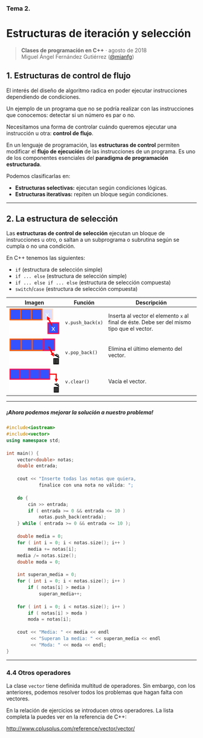 ### Tema 2.  
# Estructuras de iteración y selección

> **Clases de programación en C++** · agosto de 2018  
> Miguel Ángel Fernández Gutiérrez ([@mianfg](https://mianfg.bloomgogo.com))

## 1. Estructuras de control de flujo

El interés del diseño de algoritmo radica en poder ejecutar instrucciones dependiendo de condiciones.

Un ejemplo de un programa que no se podría realizar con las instrucciones que conocemos: detectar si un número es par o no.

Necesitamos una forma de controlar cuándo queremos ejecutar una instrucción u otra: **control de flujo**.

En un lenguaje de programación, las **estructuras de control** permiten modificar el **flujo de ejecución** de las instrucciones de un programa. Es uno de los componentes esenciales del **paradigma de programación estructurada**.

Podemos clasificarlas en:
- **Estructuras selectivas:** ejecutan según condiciones lógicas.
- **Estructuras iterativas:** repiten un bloque según condiciones.

- - -

## 2. La estructura de selección

Las **estructuras de control de selección** ejecutan un bloque de instrucciones u otro, o saltan a un subprograma o subrutina según se cumpla o no una condición.

En C++ tenemos las siguientes:
- `if` (estructura de selección simple)
- `if ... else` (estructura de selección simple)
- `if ... else if ... else` (estructura de selección compuesta)
- `switch`/`case` (estructura de selección compuesta)




| Imagen | Función | Descripción |
| --- | --- | --- |
| ![Imagen 3.8](./resources/tema3-img8.png) | `v.push_back(x)` | Inserta al vector el elemento `x` al final de éste. Debe ser del mismo tipo que el vector. |
| ![Imagen 3.9](./resources/tema3-img9.png) | `v.pop_back()` | Elimina el último elemento del vector. |
| ![Imagen 3.10](./resources/tema3-img10.png) | `v.clear()` | Vacía el vector. |

- - -

##### ¡Ahora podemos mejorar la solución a nuestro problema!

~~~ c++
#include<iostream>
#include<vector>
using namespace std;

int main() {
    vector<double> notas;
    double entrada;

    cout << "Inserte todas las notas que quiera,
            finalice con una nota no válida: ";
    
    do {
        cin >> entrada;
        if ( entrada >= 0 && entrada <= 10 )
            notas.push_back(entrada);
    } while ( entrada >= 0 && entrada <= 10 );

    double media = 0;
    for ( int i = 0; i < notas.size(); i++ )
        media += notas[i];
    media /= notas.size();
    double moda = 0;

    int superan_media = 0;
    for ( int i = 0; i < notas.size(); i++ )
        if ( notas[i] > media )
            superan_media++;

    for ( int i = 0; i < notas.size(); i++ )
        if ( notas[i] > moda )
        moda = notas[i];

    cout << "Media: " << media << endl
         << "Superan la media: " << superan_media << endl
         << "Moda: " << moda << endl;
}
~~~

- - -

### 4.4  Otros operadores

La clase `vector` tiene definida multitud de operadores. Sin embargo, con los anteriores, podemos resolver todos los problemas que hagan falta con vectores.

En la relación de ejercicios se introducen otros operadores. La lista completa la puedes ver en la referencia de C++:

<http://www.cplusplus.com/reference/vector/vector/>
